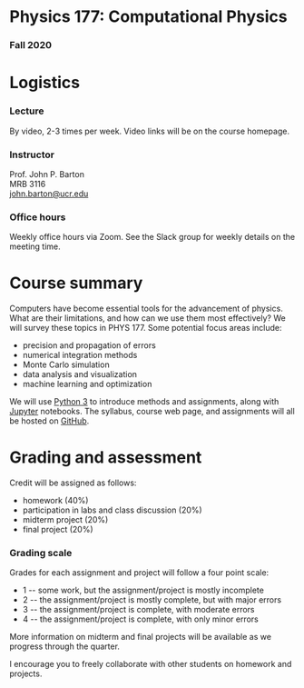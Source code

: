 # Physics 177: Computational Physics
### Fall 2020


# Logistics

### Lecture
By video, 2-3 times per week. Video links will be on the course homepage.

### Instructor
Prof. John P. Barton  
MRB 3116  
john.barton@ucr.edu  

### Office hours
Weekly office hours via Zoom. See the Slack group for weekly details on the meeting time.


# Course summary
Computers have become essential tools for the advancement of physics. What are their limitations, and how can we use them most effectively? We will survey these topics in PHYS 177. Some potential focus areas include:
- precision and propagation of errors  
- numerical integration methods  
- Monte Carlo simulation  
- data analysis and visualization  
- machine learning and optimization  


We will use [Python 3](https://www.python.org/download/releases/3.0/) to introduce methods and assignments, along with [Jupyter](https://jupyter.org/) notebooks. The syllabus, course web page, and assignments will all be hosted on [GitHub](https://github.com/).


# Grading and assessment
Credit will be assigned as follows:
- homework (40%)  
- participation in labs and class discussion (20%)  
- midterm project (20%)  
- final project (20%)  


### Grading scale
Grades for each assignment and project will follow a four point scale:
- 1 -- some work, but the assignment/project is mostly incomplete  
- 2 -- the assignment/project is mostly complete, but with major errors  
- 3 -- the assignment/project is complete, with moderate errors  
- 4 -- the assignment/project is complete, with only minor errors  

More information on midterm and final projects will be available as we progress through the quarter.

I encourage you to freely collaborate with other students on homework and projects.
